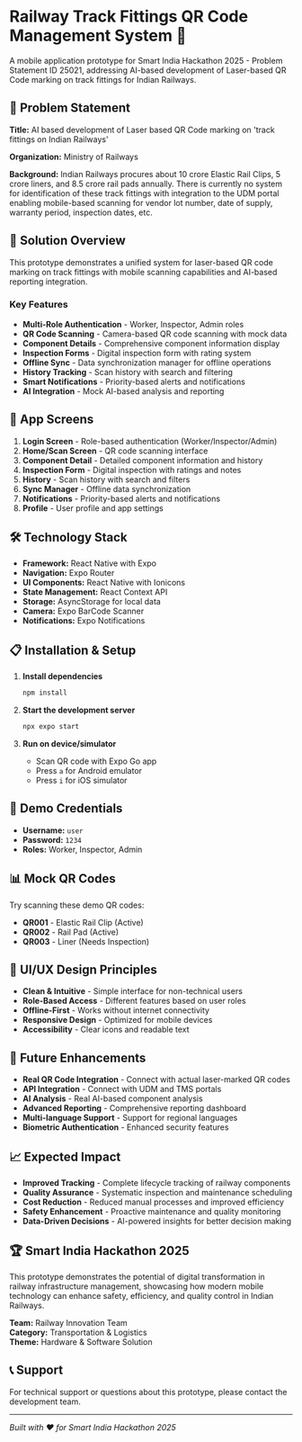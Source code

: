 # Railway Track Fittings QR Code Management System 🚂

A mobile application prototype for Smart India Hackathon 2025 - Problem Statement ID 25021, addressing AI-based development of Laser-based QR Code marking on track fittings for Indian Railways.

## 🎯 Problem Statement

**Title:** AI based development of Laser based QR Code marking on 'track fittings on Indian Railways'

**Organization:** Ministry of Railways

**Background:** Indian Railways procures about 10 crore Elastic Rail Clips, 5 crore liners, and 8.5 crore rail pads annually. There is currently no system for identification of these track fittings with integration to the UDM portal enabling mobile-based scanning for vendor lot number, date of supply, warranty period, inspection dates, etc.

## 🚀 Solution Overview

This prototype demonstrates a unified system for laser-based QR code marking on track fittings with mobile scanning capabilities and AI-based reporting integration.

### Key Features

- **Multi-Role Authentication** - Worker, Inspector, Admin roles
- **QR Code Scanning** - Camera-based QR code scanning with mock data
- **Component Details** - Comprehensive component information display
- **Inspection Forms** - Digital inspection form with rating system
- **Offline Sync** - Data synchronization manager for offline operations
- **History Tracking** - Scan history with search and filtering
- **Smart Notifications** - Priority-based alerts and notifications
- **AI Integration** - Mock AI-based analysis and reporting

## 📱 App Screens

1. **Login Screen** - Role-based authentication (Worker/Inspector/Admin)
2. **Home/Scan Screen** - QR code scanning interface
3. **Component Detail** - Detailed component information and history
4. **Inspection Form** - Digital inspection with ratings and notes
5. **History** - Scan history with search and filters
6. **Sync Manager** - Offline data synchronization
7. **Notifications** - Priority-based alerts and notifications
8. **Profile** - User profile and app settings

## 🛠️ Technology Stack

- **Framework:** React Native with Expo
- **Navigation:** Expo Router
- **UI Components:** React Native with Ionicons
- **State Management:** React Context API
- **Storage:** AsyncStorage for local data
- **Camera:** Expo BarCode Scanner
- **Notifications:** Expo Notifications

## 📋 Installation & Setup

1. **Install dependencies**
   ```bash
   npm install
   ```

2. **Start the development server**
   ```bash
   npx expo start
   ```

3. **Run on device/simulator**
   - Scan QR code with Expo Go app
   - Press `a` for Android emulator
   - Press `i` for iOS simulator

## 🔐 Demo Credentials

- **Username:** `user`
- **Password:** `1234`
- **Roles:** Worker, Inspector, Admin

## 📊 Mock QR Codes

Try scanning these demo QR codes:
- **QR001** - Elastic Rail Clip (Active)
- **QR002** - Rail Pad (Active)
- **QR003** - Liner (Needs Inspection)

## 🎨 UI/UX Design Principles

- **Clean & Intuitive** - Simple interface for non-technical users
- **Role-Based Access** - Different features based on user roles
- **Offline-First** - Works without internet connectivity
- **Responsive Design** - Optimized for mobile devices
- **Accessibility** - Clear icons and readable text

## 🔮 Future Enhancements

- **Real QR Code Integration** - Connect with actual laser-marked QR codes
- **API Integration** - Connect with UDM and TMS portals
- **AI Analysis** - Real AI-based component analysis
- **Advanced Reporting** - Comprehensive reporting dashboard
- **Multi-language Support** - Support for regional languages
- **Biometric Authentication** - Enhanced security features

## 📈 Expected Impact

- **Improved Tracking** - Complete lifecycle tracking of railway components
- **Quality Assurance** - Systematic inspection and maintenance scheduling
- **Cost Reduction** - Reduced manual processes and improved efficiency
- **Safety Enhancement** - Proactive maintenance and quality monitoring
- **Data-Driven Decisions** - AI-powered insights for better decision making

## 🏆 Smart India Hackathon 2025

This prototype demonstrates the potential of digital transformation in railway infrastructure management, showcasing how modern mobile technology can enhance safety, efficiency, and quality control in Indian Railways.

**Team:** Railway Innovation Team  
**Category:** Transportation & Logistics  
**Theme:** Hardware & Software Solution

## 📞 Support

For technical support or questions about this prototype, please contact the development team.

---

*Built with ❤️ for Smart India Hackathon 2025*
